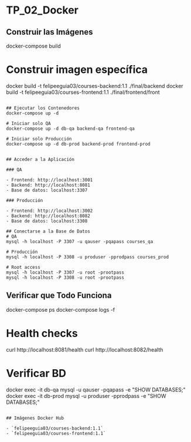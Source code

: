 # TP_02_Docker

## Construir las Imágenes
docker-compose build

# Construir imagen específica
docker build -t felipeeguia03/courses-backend:1.1 ./final/backend
docker build -t felipeeguia03/courses-frontend:1.1 ./final/frontend/front
```

## Ejecutar los Contenedores
docker-compose up -d

# Iniciar solo QA
docker-compose up -d db-qa backend-qa frontend-qa

# Iniciar solo Producción
docker-compose up -d db-prod backend-prod frontend-prod


## Acceder a la Aplicación

### QA

- Frontend: http://localhost:3001
- Backend: http://localhost:8081
- Base de datos: localhost:3307

### Producción

- Frontend: http://localhost:3002
- Backend: http://localhost:8082
- Base de datos: localhost:3308

## Conectarse a la Base de Datos
# QA
mysql -h localhost -P 3307 -u qauser -pqapass courses_qa

# Producción
mysql -h localhost -P 3308 -u produser -pprodpass courses_prod

# Root access
mysql -h localhost -P 3307 -u root -prootpass
mysql -h localhost -P 3308 -u root -prootpass
```

## Verificar que Todo Funciona

docker-compose ps
docker-compose logs -f

# Health checks
curl http://localhost:8081/health
curl http://localhost:8082/health

# Verificar BD
docker exec -it db-qa mysql -u qauser -pqapass -e "SHOW DATABASES;"
docker exec -it db-prod mysql -u produser -pprodpass -e "SHOW DATABASES;"
```

## Imágenes Docker Hub

- `felipeeguia03/courses-backend:1.1`
- `felipeeguia03/courses-frontend:1.1`

